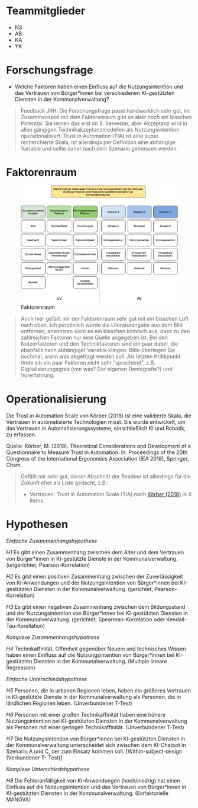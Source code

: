 # Teammitglieder

-   NS
-   AB
-   KA
-   YK

# Forschungsfrage

-   Welche Faktoren haben einen Einfluss auf die Nutzungsintention und
    das Vertrauen von Bürger\*innen bei verschiedenen KI-gestützten
    Diensten in der Kommunalverwaltung?

> Feedback JRH: Die Forschungsfrage passt handwerklich sehr gut, im
> Zusammenspiel mit dem Faktorenraum gibt es aber noch ein bisschen
> Potential. Sie lernen das erst im 3. Semester, aber Akzeptanz wird in
> allen gängigen Technikakzeptanzmodellen als Nutzungsintention
> operationalisiert. Trust in Automation (TIA) ist eine super
> recherchierte Skala, ist allerdings per Definition eine abhängige
> Variable und sollte daher nach dem Szenario gemessen werden.

# Faktorenraum

<figure>
<img src="readme_files/Faktorenraum_Gruppe%201.png"
alt="Faktorenraum" />
<figcaption aria-hidden="true">Faktorenraum</figcaption>
</figure>

> Auch hier gefällt mir der Faktorenraum sehr gut mit ein bisschen Luft
> nach oben. Ich persönlich würde die Literaturangabe aus dem Bild
> entfernen, ansonsten sieht es ein bisschen komisch aus, dass zu den
> zahlreichen Faktoren nur eine Quelle angegeben ist. Bei den
> Nutzerfaktoren und den Technikfaktoren sind ein paar dabei, die
> ebenfalls nach abhängiger Variable klingen. Bitte überlegen Sie
> nochmal, wann was abgefragt werden soll. Als letzten Kritikpunkt finde
> ich ein paar Faktoren nicht sehr “sprechend”, z.B.
> Digitalisierungsgrad (von was? Der eigenen Demografie?) und
> Vorerfahrung.

# Operationalisierung

Die Trust in Automation Scale von Körber (2018) ist eine validierte
Skala, die Vertrauen in automatisierte Technologien misst. Sie wurde
entwickelt, um das Vertrauen in Automatisierungssysteme, einschließlich
KI und Robotik, zu erfassen.

Quelle: Körber, M. (2018). Theoretical Considerations and Development of
a Questionnaire to Measure Trust in Automation. In: Proceedings of the
20th Congress of the International Ergonomics Association (IEA 2018),
Springer, Cham.

> Gefällt mir sehr gut, dieser Abschnitt der Readme ist allerdings für
> die Zukunft eher als Liste gedacht, z.B.:
>
> -   Vertrauen: Trust in Automation Scale (TiA) nach [Körber
>     (2018)](https://link.springer.com/chapter/10.1007/978-3-319-96074-6_2 "Körber, M.(2018. Theoretical Considerations and Development of a Questionnaire to Measure Trust in Automation. In: Proceedings of the 20th Congress of the International Ergonomics Association (IEA 2018), Springer, Cham.")
>     in X Items.

# Hypothesen

*Einfache Zusammenhangshypothese*

*H1* Es gibt einen Zusammenhang zwischen dem Alter und dem Vertrauen von
Bürger\*innen in KI-gestützte Dienste in der Kommunalverwaltung.
(ungerichtet; Pearson-Korrelation)

*H2* Es gibt einen positiven Zusammenhang zwischen der Zuverlässigkeit
von KI-Anwendungen und der Nutzungsintention von Bürger\*innen bei
KI-gestützten Diensten in der Kommunalverwaltung. (gerichtet;
Pearson-Korrelation)

*H3* Es gibt einen negativen Zusammenhang zwischen dem Bildungsstand und
der Nutzungsintention von Bürger\*innen bei KI-gestützten Diensten in
der Kommunalverwaltung. (gerichtet; Spearman-Korrelation oder
Kendall-Tau-Korellation)

*Komplexe Zusammenhangshypothese*

*H4* Technikaffinität, Offenheit gegenüber Neuem und technisches Wissen
haben einen Einfluss auf die Nutzungsintention von Bürger\*innen bei
KI-gestützten Diensten in der Kommunalverwaltung. (Multiple lineare
Regression)

*Einfache Unterschiedshypothese*

*H5* Personen, die in urbanen Regionen leben, haben ein größeres
Vertrauen in KI-gestützte Dienste in der Kommunalverwaltung als
Personen, die in ländlichen Regionen leben. (Unverbundener T-Test)

*H6* Personen mit einer großen Technikaffinität haben eine höhere
Nutzungsintention bei KI-gestützten Diensten in der Kommunalverwaltung
als Personen mit einer geringen Technikaffinität. (Unverbundener T-Test)

*H7* Die Nutzungsintention von Bürger\*innen bei KI-gestützten Diensten
in der Kommunalverwaltung unterscheidet sich zwischen dem KI-Chatbot in
Szenario A und C, der zum Einsatz kommen soll. \[Within-subject-design
(Verbundener T- Test)\]

*Komplexe Unterschiedshypothese*

*H8* Die Fehleranfälligkeit von KI-Anwendungen (hoch/niedrig) hat einen
Einfluss auf die Nutzungsintention und das Vertrauen von Bürger\*innen
in KI-gestützten Diensten in der Kommunalverwaltung. (Einfaktorielle
MANOVA)
